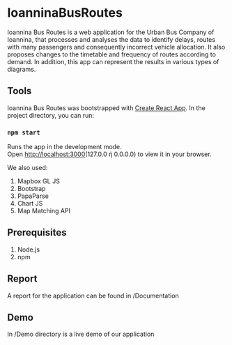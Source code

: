 # IoanninaBusRoutes

Ioannina Bus Routes is a web application for the Urban Bus Company of Ioannina, that processes and analyses the data to identify delays, routes with many passengers and consequently incorrect vehicle allocation. It also proposes changes to the timetable and frequency of routes according to demand. In addition, this app can represent the results in various types of diagrams.

## Tools

Ioannina Bus Routes was bootstrapped with [Create React App](https://github.com/facebook/create-react-app).
In the project directory, you can run:

### `npm start`

Runs the app in the development mode.\
Open [http://localhost:3000](http://localhost:3000)(127.0.0 ή 0.0.0.0) to view it in your browser.
 
We also used:
1. Mapbox GL JS
2. Bootstrap
3. PapaParse
4. Chart JS
5. Map Matching API

## Prerequisites
 1. Node.js
 2. npm 
 
## Report
A report for the application can be found in /Documentation

## Demo
In /Demo directory is a live demo of our application
